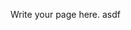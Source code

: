 <!--
.. title: index2
.. slug: index2
.. date: 2019-06-26 16:27:40 UTC-07:00
.. tags: 
.. category: 
.. link: 
.. description: 
.. type: text
-->

Write your page here.
asdf
